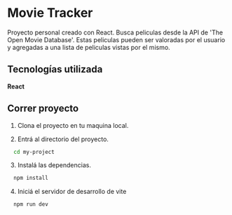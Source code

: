 # Movie Tracker

Proyecto personal creado con React. Busca peliculas desde la API de 'The Open Movie Database'. Estas peliculas pueden ser valoradas por el usuario y agregadas a una lista de peliculas vistas por el mismo.


## Tecnologías utilizada


**React**

## Correr proyecto

1. Clona el proyecto en tu maquina local.

2. Entrá al directorio del proyecto.

```bash
  cd my-project
```

3. Instalá las dependencias.

```bash
  npm install
```

4. Iniciá el servidor de desarrollo de vite

```bash
  npm run dev
```
